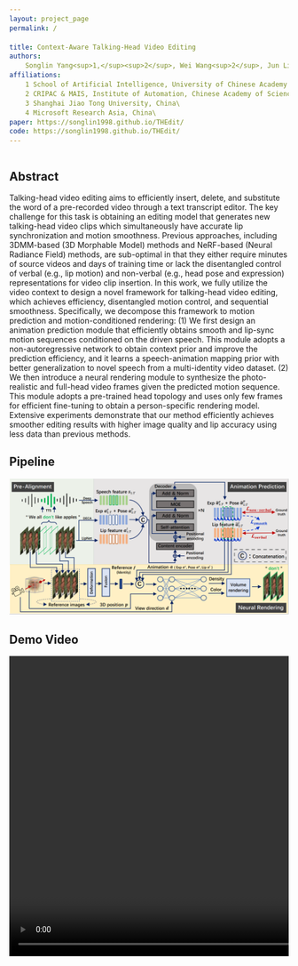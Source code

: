 ```yaml
---
layout: project_page
permalink: /

title: Context-Aware Talking-Head Video Editing
authors:
    Songlin Yang<sup>1,</sup><sup>2</sup>, Wei Wang<sup>2</sup>, Jun Ling<sup>3</sup>, Bo Peng<sup>2</sup>, Tan Xu<sup>4</sup>, Jing Dong<sup>2</sup>
affiliations:
    1 School of Artificial Intelligence, University of Chinese Academy of Sciences, China\
    2 CRIPAC & MAIS, Institute of Automation, Chinese Academy of Sciences, China\
    3 Shanghai Jiao Tong University, China\
    4 Microsoft Research Asia, China\
paper: https://songlin1998.github.io/THEdit/
code: https://songlin1998.github.io/THEdit/
---
```

<div class="columns is-centered has-text-centered">
    <div class="column is-four-fifths">
        <h2>Abstract</h2>
        <div class="content has-text-justified">
Talking-head video editing aims to efficiently insert, delete, and substitute the word of a pre-recorded video through a text transcript editor. The key challenge for this task is obtaining an editing model that generates new talking-head video clips which simultaneously have accurate lip synchronization and motion smoothness. Previous approaches, including 3DMM-based (3D Morphable Model) methods and NeRF-based (Neural Radiance Field) methods, are sub-optimal in that they either require minutes of source videos and days of training time or lack the disentangled control of verbal (e.g., lip motion) and non-verbal (e.g., head pose and expression) representations for video clip insertion. In this work, we fully utilize the video context to design a novel framework for talking-head video editing, which achieves efficiency, disentangled motion control, and sequential smoothness. Specifically, we decompose this framework to motion prediction and motion-conditioned rendering: (1) We first design an animation prediction module that efficiently obtains smooth and lip-sync motion sequences conditioned on the driven speech. This module adopts a non-autoregressive network to obtain context prior and improve the prediction efficiency, and it learns a speech-animation mapping prior with better generalization to novel speech from a multi-identity video dataset. (2) We then introduce a neural rendering module to synthesize the photo-realistic and full-head video frames given the predicted motion sequence. This module adopts a pre-trained head topology and uses only few frames for efficient fine-tuning to obtain a person-specific rendering model. Extensive experiments demonstrate that our method efficiently achieves smoother editing results with higher image quality and lip accuracy using less data than previous methods. 
        </div>
    </div>
</div>

<div class="columns is-centered has-text-centered">
    <div class="column is-four-fifths">
        <h2>Pipeline</h2>
        <img src="media/framework.png" width="800"></img>
    </div>
</div>

<div class="columns is-centered has-text-centered">
    <div class="column is-four-fifths">
        <h2>Demo Video</h2>
        <div class="col-12 text-center">
                <video width="860" height="540" src="media/demo.mp4" allowfullscreen controls></video>
        </div>
    </div>
</div>

